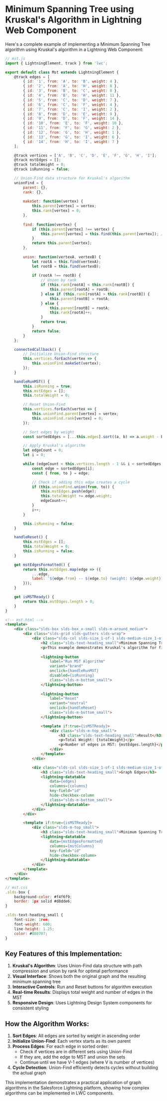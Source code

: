 # Minimum Spanning Tree using Kruskal's Algorithm in Lightning Web Component

Here's a complete example of implementing a Minimum Spanning Tree algorithm using Kruskal's algorithm in a Lightning Web Component:

```javascript
// mst.js
import { LightningElement, track } from 'lwc';

export default class Mst extends LightningElement {
    @track edges = [
        { id: '1', from: 'A', to: 'B', weight: 4 },
        { id: '2', from: 'A', to: 'H', weight: 8 },
        { id: '3', from: 'B', to: 'C', weight: 8 },
        { id: '4', from: 'B', to: 'H', weight: 11 },
        { id: '5', from: 'C', to: 'D', weight: 7 },
        { id: '6', from: 'C', to: 'F', weight: 4 },
        { id: '7', from: 'C', to: 'I', weight: 2 },
        { id: '8', from: 'D', to: 'E', weight: 9 },
        { id: '9', from: 'D', to: 'F', weight: 14 },
        { id: '10', from: 'E', to: 'F', weight: 10 },
        { id: '11', from: 'F', to: 'G', weight: 2 },
        { id: '12', from: 'G', to: 'H', weight: 1 },
        { id: '13', from: 'G', to: 'I', weight: 6 },
        { id: '14', from: 'H', to: 'I', weight: 7 }
    ];

    @track vertices = ['A', 'B', 'C', 'D', 'E', 'F', 'G', 'H', 'I'];
    @track mstEdges = [];
    @track totalWeight = 0;
    @track isRunning = false;

    // Union-Find data structure for Kruskal's algorithm
    unionFind = {
        parent: {},
        rank: {},
        
        makeSet: function(vertex) {
            this.parent[vertex] = vertex;
            this.rank[vertex] = 0;
        },
        
        find: function(vertex) {
            if (this.parent[vertex] !== vertex) {
                this.parent[vertex] = this.find(this.parent[vertex]); // Path compression
            }
            return this.parent[vertex];
        },
        
        union: function(vertexA, vertexB) {
            let rootA = this.find(vertexA);
            let rootB = this.find(vertexB);
            
            if (rootA !== rootB) {
                // Union by rank
                if (this.rank[rootA] < this.rank[rootB]) {
                    this.parent[rootA] = rootB;
                } else if (this.rank[rootA] > this.rank[rootB]) {
                    this.parent[rootB] = rootA;
                } else {
                    this.parent[rootB] = rootA;
                    this.rank[rootA]++;
                }
                return true;
            }
            return false;
        }
    };

    connectedCallback() {
        // Initialize Union-Find structure
        this.vertices.forEach(vertex => {
            this.unionFind.makeSet(vertex);
        });
    }

    handleRunMST() {
        this.isRunning = true;
        this.mstEdges = [];
        this.totalWeight = 0;

        // Reset Union-Find
        this.vertices.forEach(vertex => {
            this.unionFind.parent[vertex] = vertex;
            this.unionFind.rank[vertex] = 0;
        });

        // Sort edges by weight
        const sortedEdges = [...this.edges].sort((a, b) => a.weight - b.weight);

        // Apply Kruskal's algorithm
        let edgeCount = 0;
        let i = 0;

        while (edgeCount < this.vertices.length - 1 && i < sortedEdges.length) {
            const edge = sortedEdges[i];
            const { from, to } = edge;

            // Check if adding this edge creates a cycle
            if (this.unionFind.union(from, to)) {
                this.mstEdges.push(edge);
                this.totalWeight += edge.weight;
                edgeCount++;
            }
            i++;
        }

        this.isRunning = false;
    }

    handleReset() {
        this.mstEdges = [];
        this.totalWeight = 0;
        this.isRunning = false;
    }

    get mstEdgesFormatted() {
        return this.mstEdges.map(edge => ({
            ...edge,
            label: `${edge.from} -- ${edge.to} (weight: ${edge.weight})`
        }));
    }

    get isMSTReady() {
        return this.mstEdges.length > 0;
    }
}
```

```html
<!-- mst.html -->
<template>
    <div class="slds-box slds-box_x-small slds-m-around_medium">
        <div class="slds-grid slds-gutters slds-wrap">
            <div class="slds-col slds-size_1-of-1 slds-medium-size_1-of-2">
                <h2 class="slds-text-heading_small">Minimum Spanning Tree</h2>
                <p>This example demonstrates Kruskal's algorithm for finding the minimum spanning tree.</p>
                
                <lightning-button 
                    label="Run MST Algorithm" 
                    variant="brand" 
                    onclick={handleRunMST}
                    disabled={isRunning}
                    class="slds-m-bottom_small">
                </lightning-button>
                
                <lightning-button 
                    label="Reset" 
                    variant="neutral" 
                    onclick={handleReset}
                    class="slds-m-bottom_small">
                </lightning-button>

                <template if:true={isMSTReady}>
                    <div class="slds-m-top_small">
                        <h3 class="slds-text-heading_small">Result</h3>
                        <p>Total Weight: {totalWeight}</p>
                        <p>Number of edges in MST: {mstEdges.length}</p>
                    </div>
                </template>
            </div>

            <div class="slds-col slds-size_1-of-1 slds-medium-size_1-of-2">
                <h3 class="slds-text-heading_small">Graph Edges</h3>
                <lightning-datatable
                    data={edges}
                    columns={columns}
                    key-field="id"
                    hide-checkbox-column
                    class="slds-m-bottom_small">
                </lightning-datatable>
            </div>
        </div>

        <template if:true={isMSTReady}>
            <div class="slds-m-top_small">
                <h3 class="slds-text-heading_small">Minimum Spanning Tree Edges</h3>
                <lightning-datatable
                    data={mstEdgesFormatted}
                    columns={mstColumns}
                    key-field="id"
                    hide-checkbox-column>
                </lightning-datatable>
            </div>
        </template>
    </div>
</template>
```

```javascript
// mst.css
.slds-box {
    background-color: #f4f6f9;
    border: 1px solid #d8dde6;
}

.slds-text-heading_small {
    font-size: 1rem;
    font-weight: 600;
    line-height: 1.25;
    color: #080707;
}
```

## Key Features of this Implementation:

1. **Kruskal's Algorithm**: Uses Union-Find data structure with path compression and union by rank for optimal performance
2. **Visual Interface**: Shows both the original graph and the resulting minimum spanning tree
3. **Interactive Controls**: Run and Reset buttons for algorithm execution
4. **Real-time Results**: Displays total weight and number of edges in the MST
5. **Responsive Design**: Uses Lightning Design System components for consistent styling

## How the Algorithm Works:

1. **Sort Edges**: All edges are sorted by weight in ascending order
2. **Initialize Union-Find**: Each vertex starts as its own parent
3. **Process Edges**: For each edge in sorted order:
   - Check if vertices are in different sets using Union-Find
   - If they are, add the edge to MST and union the sets
   - Continue until we have V-1 edges (where V is number of vertices)
4. **Cycle Detection**: Union-Find efficiently detects cycles without building the actual graph

This implementation demonstrates a practical application of graph algorithms in the Salesforce Lightning platform, showing how complex algorithms can be implemented in LWC components.

